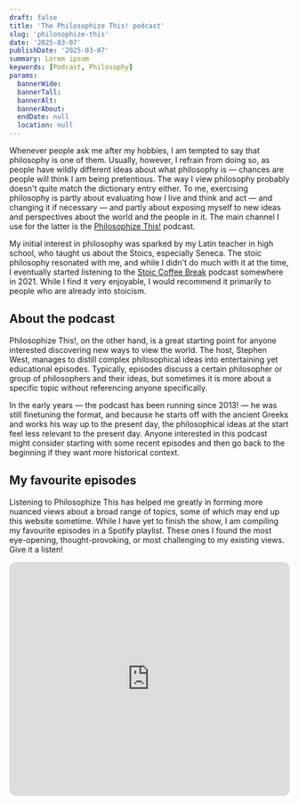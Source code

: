 ```yaml
---
draft: false
title: 'The Philosophize This! podcast'
slug: 'philosophize-this'
date: '2025-03-07'
publishDate: '2025-03-07'
summary: Lorem ipsum
keywords: [Podcast, Philosophy]
params:
  bannerWide:
  bannerTall:
  bannerAlt:
  bannerAbout:
  endDate: null
  location: null
---
```


Whenever people ask me after my hobbies, I am tempted to say that philosophy is one of them. Usually, however, I refrain from doing so, as people have wildly different ideas about what philosophy is &mdash; chances are people will think I am being pretentious. The way I view philosophy probably doesn't quite match the dictionary entry either. To me, exercising philosophy is partly about evaluating how I live and think and act &mdash; and changing it if necessary &mdash; and partly about exposing myself to new ideas and perspectives about the world and the people in it. The main channel I use for the latter is the [Philosophize This!](https://www.philosophizethis.org/) podcast.

My initial interest in philosophy was sparked by my Latin teacher in high school, who taught us about the Stoics, especially Seneca. The stoic philosophy resonated with me, and while I didn't do much with it at the time, I eventually started listening to the [Stoic Coffee Break](https://stoic.coffee/podcast/) podcast somewhere in 2021. While I find it very enjoyable, I would recommend it primarily to people who are already into stoicism. 


## About the podcast
Philosophize This!, on the other hand, is a great starting point for anyone interested discovering new ways to view the world. The host, Stephen West, manages to distill complex philosophical ideas into entertaining yet educational episodes. Typically, episodes discuss a certain philosopher or group of philosophers and their ideas, but sometimes it is more about a specific topic without referencing anyone specifically.

In the early years &mdash; the podcast has been running since 2013! &mdash; he was still finetuning the format, and because he starts off with the ancient Greeks and works his way up to the present day, the philosophical ideas at the start feel less relevant to the present day. Anyone interested in this podcast might consider starting with some recent episodes and then go back to the beginning if they want more historical context.

## My favourite episodes
Listening to Philosophize This has helped me greatly in forming more nuanced views about a broad range of topics, some of which may end up this website sometime. While I have yet to finish the show, I am compiling my favourite episodes in a Spotify playlist. These ones I found the most eye-opening, thought-provoking, or most challenging to my existing views. Give it a listen!


<iframe style="border-radius:12px" src="https://open.spotify.com/embed/playlist/56K3NTwgmfZKRFXs5N9Vp4" width="100%" height="420" frameBorder="0" allowfullscreen="" allow="autoplay; clipboard-write; encrypted-media; fullscreen; picture-in-picture" loading="lazy"></iframe>